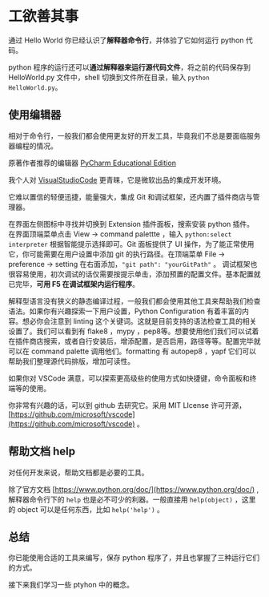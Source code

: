 # 工欲善其事

通过 Hello World 你已经认识了**解释器命令行**，并体验了它如何运行 python 代码。

python 程序的运行还可以**通过解释器来运行源代码文件**，将之前的代码保存到 HelloWorld.py 文件中，shell 切换到文件所在目录，输入 `python HelloWorld.py`。

## 使用编辑器

相对于命令行，一般我们都会使用更友好的开发工具，毕竟我们不总是要面临服务器编程的情况。

原著作者推荐的编辑器 [PyCharm Educational Edition](https://www.jetbrains.com/pycharm-edu/)

我个人对 [VisualStudioCode](https://code.visualstudio.com) 更青睐，它是微软出品的集成开发环境。

它难以置信的轻便迅捷，能量强大，集成 Git 和调试框架，还内置了插件商店与管理器。

在界面左侧图标中寻找并切换到 Extension 插件面板，搜索安装 python 插件。在界面顶端菜单点击 View -> command palettte ，输入 `python:select interpreter` 根据智能提示选择即可。Git 面板提供了 UI 操作，为了能正常使用它，你可能需要在用户设置中添加 git 的执行路径。在顶端菜单 File -> preference -> setting 在右面添加，`"git path": "yourGitPath"` 。 调试框架也很容易使用，初次调试的话仅需要按提示单击，添加预置的配置文件。基本配置就已完毕，**可用 F5 在调试框架内运行程序**。

解释型语言没有狭义的静态编译过程，一般我们都会使用其他工具来帮助我们检查语法。如果你有兴趣探索一下用户设置，Python Configuration 有着丰富的内容。想必你会注意到 linting 这个关键词。这就是目前支持的语法检查工具的相关设置了。我们可以看到有 flake8 ，mypy ，pep8等。想要使用他们我们可以试着在插件商店搜索，或者自行安装后，增添配置，是否启用，路径等等。配置完毕就可以在 command palette 调用他们。formatting 有 autopep8 ，yapf 它们可以帮助我们整理源代码排版，增加可读性。

如果你对 VSCode 满意，可以探索更高级些的使用方式如快捷键，命令面板和终端等的使用。

你非常有兴趣的话，可以到 github 去研究它。采用 MIT LIcense 许可开源，[https://github.com/microsoft/vscode](https://github.com/microsoft/vscode) 。

## 帮助文档 help

对任何开发来说，帮助文档都是必要的工具。

除了官方文档 [https://www.python.org/doc/](https://www.python.org/doc/) , 解释器命令行下的 `help` 也是必不可少的利器。一般直接用 `help(object)` ，这里的 object 可以是任何东西，比如 `help('help')` 。

## 总结

你已能使用合适的工具来编写，保存 python 程序了，并且也掌握了三种运行它们的方式。

接下来我们学习一些 ptyhon 中的概念。
